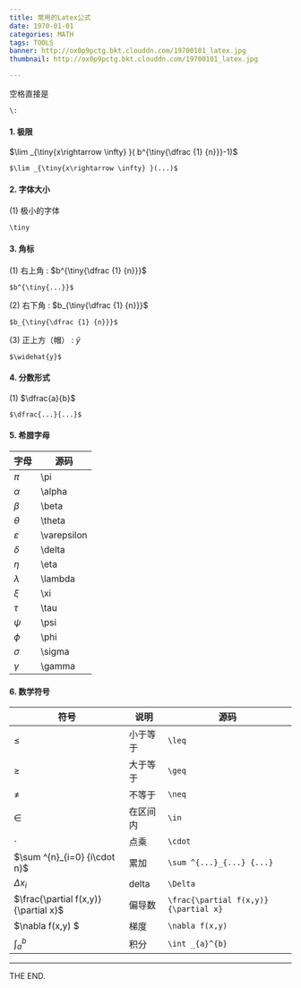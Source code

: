```yaml
---
title: 常用的Latex公式
date: 1970-01-01
categories: MATH
tags: TOOLS
banner: http://ox0p9pctg.bkt.clouddn.com/19700101_latex.jpg
thumbnail: http://ox0p9pctg.bkt.clouddn.com/19700101_latex.jpg

---
```


空格直接是

```
\:
```

<!--more-->

#### 1. 极限

$\lim _{\tiny{x\rightarrow \infty} }( b^{\tiny{\dfrac {1} {n}}}-1)$

```
$\lim _{\tiny{x\rightarrow \infty} }(...)$
```

#### 2. 字体大小

(1) 极小的字体

```
\tiny
```

#### 3. 角标

(1) 右上角 : $b^{\tiny{\dfrac {1} {n}}}$

```
$b^{\tiny{...}}$
```

(2) 右下角 : $b_{\tiny{\dfrac {1} {n}}}$

```
$b_{\tiny{\dfrac {1} {n}}}$
```

(3) 正上方（帽） : $\widehat{y}$

```
$\widehat{y}$
```

#### 4. 分数形式

(1) $\dfrac{a}{b}$
```
$\dfrac{...}{...}$
```

#### 5. 希腊字母

|字母|源码|
|-|-|
|$\pi$            |\pi            |
|$\alpha$         |\alpha         |
|$\beta$          |\beta          |
|$\theta$         |\theta         |
|$\varepsilon$    |\varepsilon    |
|$\delta$         |\delta         |
|$\eta$           |\eta           |
|$\lambda$        |\lambda        |
|$\xi$            |\xi            |
|$\tau$           |\tau           |
|$\psi$           |\psi           |
|$\phi$           |\phi           |
|$\sigma$         |\sigma         |
|$\gamma$         |\gamma         |

#### 6. 数学符号

|符号|说明|源码|
|-|-|-|
|$\leq$   | 小于等于 | `\leq`|
|$\geq$   | 大于等于 | `\geq`|
|$\neq$   | 不等于   | `\neq`|
|$\in$    | 在区间内 | `\in`|
|$\cdot$  | 点乘    | `\cdot`|
|$\sum ^{n}_{i=0} {i\cdot n}$ | 累加   | `\sum ^{...}_{...} {...}`|
|$\Delta x_{i}$               | delta | `\Delta`|
|$\frac{\partial f(x,y)}{\partial x}$  | 偏导数 | `\frac{\partial f(x,y)}{\partial x}`|
|$\nabla f(x,y) $             | 梯度   | `\nabla f(x,y)`|
|$\int _{a}^{b}$              | 积分   | `\int _{a}^{b}` |

- - -
THE END.
